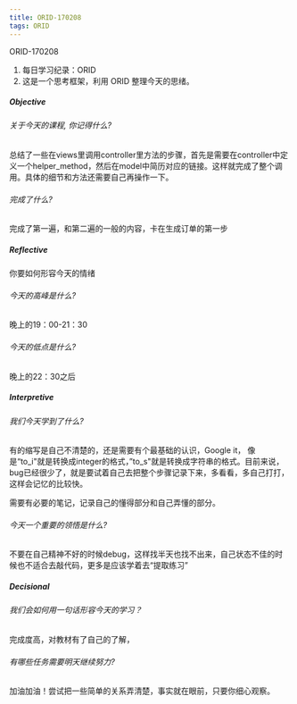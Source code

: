 ```yaml
---
title: ORID-170208
tags: ORID
---
```

ORID-170208

1. 每日学习纪录：ORID
2. 这是一个思考框架，利用 ORID 整理今天的思绪。

##### Objective

###### 关于今天的课程, 你记得什么?

总结了一些在views里调用controller里方法的步骤，首先是需要在controller中定义一个helper_method，然后在model中简历对应的链接。这样就完成了整个调用。具体的细节和方法还需要自己再操作一下。

###### 完成了什么?

完成了第一遍，和第二遍的一般的内容，卡在生成订单的第一步

##### Reflective

你要如何形容今天的情绪

###### 今天的高峰是什么?

晚上的19：00-21：30

###### 今天的低点是什么?

晚上的22：30之后

##### Interpretive

###### 我们今天学到了什么?

有的缩写是自己不清楚的，还是需要有个最基础的认识，Google it， 像是“to_i"就是转换成integer的格式，”to_s"就是转换成字符串的格式。目前来说，bug已经很少了，就是要试着自己去把整个步骤记录下来，多看看，多自己打打，这样会记忆的比较快。



需要有必要的笔记，记录自己的懂得部分和自己弄懂的部分。

###### 今天一个重要的领悟是什么?

不要在自己精神不好的时候debug，这样找半天也找不出来，自己状态不佳的时候也不适合去敲代码，更多是应该学着去“提取练习”

##### Decisional

###### 我们会如何用一句话形容今天的学习？

完成度高，对教材有了自己的了解，

###### 有哪些任务需要明天继续努力?

加油加油！尝试把一些简单的关系弄清楚，事实就在眼前，只要你细心观察。
